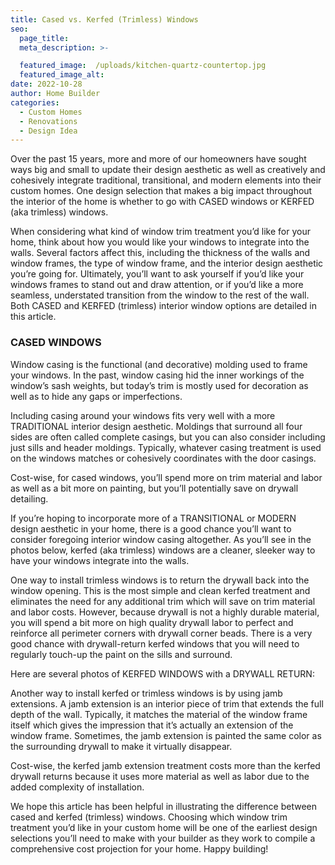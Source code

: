 ```yaml
---
title: Cased vs. Kerfed (Trimless) Windows
seo:
  page_title:
  meta_description: >-

  featured_image:  /uploads/kitchen-quartz-countertop.jpg
  featured_image_alt:
date: 2022-10-28
author: Home Builder
categories:
  - Custom Homes
  - Renovations
  - Design Idea
---
```


Over the past 15 years, more and more of our homeowners have sought ways big and small to update their design aesthetic as well as creatively and cohesively integrate traditional, transitional, and modern elements into their custom homes. One design selection that makes a big impact throughout the interior of the home is whether to go with CASED windows or KERFED (aka trimless) windows.

When considering what kind of window trim treatment you’d like for your home, think about how you would like your windows to integrate into the walls. Several factors affect this, including the thickness of the walls and window frames, the type of window frame, and the interior design aesthetic you’re going for. Ultimately, you’ll want to ask yourself if you’d like your windows frames to stand out and draw attention, or if you’d like a more seamless, understated transition from the window to the rest of the wall. Both CASED and KERFED (trimless) interior window options are detailed in this article.  

### CASED WINDOWS

Window casing is the functional (and decorative) molding used to frame your windows. In the past, window casing hid the inner workings of the window’s sash weights, but today’s trim is mostly used for decoration as well as to hide any gaps or imperfections.

Including casing around your windows fits very well with a more TRADITIONAL interior design aesthetic. Moldings that surround all four sides are often called complete casings, but you can also consider including just sills and header moldings. Typically, whatever casing treatment is used on the windows matches or cohesively coordinates with the door casings.

Cost-wise, for cased windows, you’ll spend more on trim material and labor as well as a bit more on painting, but you’ll potentially save on drywall detailing.

If you’re hoping to incorporate more of a TRANSITIONAL or MODERN design aesthetic in your home, there is a good chance you’ll want to consider foregoing interior window casing altogether. As you’ll see in the photos below, kerfed (aka trimless) windows are a cleaner, sleeker way to have your windows integrate into the walls.

One way to install trimless windows is to return the drywall back into the window opening. This is the most simple and clean kerfed treatment and eliminates the need for any additional trim which will save on trim material and labor costs. However, because drywall is not a highly durable material, you will spend a bit more on high quality drywall labor to perfect and reinforce all perimeter corners with drywall corner beads. There is a very good chance with drywall-return kerfed windows that you will need to regularly touch-up the paint on the sills and surround.

Here are several photos of KERFED WINDOWS with a DRYWALL RETURN:

Another way to install kerfed or trimless windows is by using jamb extensions. A jamb extension is an interior piece of trim that extends the full depth of the wall. Typically, it matches the material of the window frame itself which gives the impression that it’s actually an extension of the window frame. Sometimes, the jamb extension is painted the same color as the surrounding drywall to make it virtually disappear.

Cost-wise, the kerfed jamb extension treatment costs more than the kerfed drywall returns because it uses more material as well as labor due to the added complexity of installation.

We hope this article has been helpful in illustrating the difference between cased and kerfed (trimless) windows. Choosing which window trim treatment you’d like in your custom home will be one of the earliest design selections you’ll need to make with your builder as they work to compile a comprehensive cost projection for your home. Happy building!
